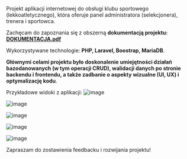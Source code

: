 Projekt aplikacji internetowej do obsługi klubu sportowego (lekkoatletycznego), która oferuje panel administratora (selekcjonera), trenera i sportowca.

Zachęcam do zapoznania się z obszerną **dokumentacją projektu: [DOKUMENTACJA.pdf](https://github.com/user-attachments/files/17667938/DOKUMENTACJA.pdf)**

Wykorzystywane technologie: **PHP, Laravel, Boostrap, MariaDB**.

**Głównymi celami projektu było doskonalenie umiejętności działań bazodanowanych (w tym operacji CRUD), walidacji danych po stronie backendu i frontendu, a także zadbanie o aspekty wizualne (UI, UX) i optymalizację kodu**.

Przykładowe widoki z aplikacji:
![image](https://github.com/user-attachments/assets/4fa368d5-290b-4de6-ba49-b06ff53065db)

![image](https://github.com/user-attachments/assets/b813a79f-6e34-4c4e-8e06-bd0fb85c7b31)

![image](https://github.com/user-attachments/assets/cc407310-3ba9-4019-9394-8ed55cd445bc)

![image](https://github.com/user-attachments/assets/77e6395b-ae61-4cd7-abb4-b63194c0e7bd)

![image](https://github.com/user-attachments/assets/a5b97555-8419-403b-bf5d-9dcca60bd202)

Zapraszam do zostawienia feedbacku i rozwijania projektu!

